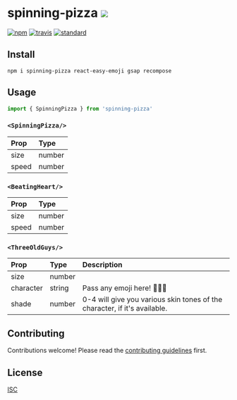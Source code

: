 # spinning-pizza ![](http://media.benjamintatum.com/spinning-pizza.gif)

[![npm][npm-image]][npm-url]
[![travis][travis-image]][travis-url]
[![standard][standard-image]][standard-url]

[npm-image]: https://img.shields.io/npm/v/spinning-pizza.svg?style=flat-square
[npm-url]: https://www.npmjs.com/package/spinning-pizza
[travis-image]: https://img.shields.io/travis/bentatum/spinning-pizza.svg?style=flat-square
[travis-url]: https://travis-ci.org/bentatum/spinning-pizza
[standard-image]: https://img.shields.io/badge/code%20style-standard-brightgreen.svg?style=flat-square
[standard-url]: http://npm.im/standard

## Install

```
npm i spinning-pizza react-easy-emoji gsap recompose
```

## Usage

```js
import { SpinningPizza } from 'spinning-pizza'
```

### `<SpinningPizza/>`
| Prop         | Type   |
| :----------- | :----- |
| size         | number |
| speed        | number |

### `<BeatingHeart/>`
| Prop         | Type   |
| :----------- | :----- |
| size         | number |
| speed        | number |

### `<ThreeOldGuys/>`
| Prop         | Type   | Description                                              |
| :----------- | :----- | :------------------------------------------------------- |
| size         | number |             |
| character    | string | Pass any emoji here! 💃💃💃 |
| shade        | number | 0-4 will give you various skin tones of the character, if it's available. |

## Contributing

Contributions welcome! Please read the [contributing guidelines](CONTRIBUTING.md) first.

## License

[ISC](LICENSE.md)
